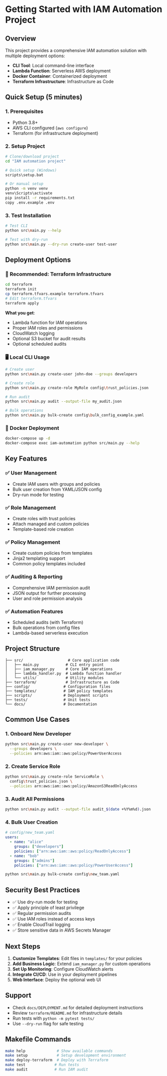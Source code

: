 # Getting Started with IAM Automation Project

## Overview

This project provides a comprehensive IAM automation solution with multiple deployment options:

- **CLI Tool**: Local command-line interface
- **Lambda Function**: Serverless AWS deployment
- **Docker Container**: Containerized deployment
- **Terraform Infrastructure**: Infrastructure as Code

## Quick Setup (5 minutes)

### 1. Prerequisites
- Python 3.8+
- AWS CLI configured (`aws configure`)
- Terraform (for infrastructure deployment)

### 2. Setup Project
```bash
# Clone/download project
cd "IAM automation project"

# Quick setup (Windows)
scripts\setup.bat

# Or manual setup
python -m venv venv
venv\Scripts\activate
pip install -r requirements.txt
copy .env.example .env
```

### 3. Test Installation
```bash
# Test CLI
python src\main.py --help

# Test with dry-run
python src\main.py --dry-run create-user test-user
```

## Deployment Options

### 🚀 Recommended: Terraform Infrastructure

```bash
cd terraform
terraform init
cp terraform.tfvars.example terraform.tfvars
# Edit terraform.tfvars
terraform apply
```

**What you get**:
- Lambda function for IAM operations
- Proper IAM roles and permissions
- CloudWatch logging
- Optional S3 bucket for audit results
- Optional scheduled audits

### 🖥️ Local CLI Usage

```bash
# Create user
python src\main.py create-user john-doe --groups developers

# Create role
python src\main.py create-role MyRole config\trust_policies.json

# Run audit
python src\main.py audit --output-file my_audit.json

# Bulk operations
python src\main.py bulk-create config\bulk_config_example.yaml
```

### 🐳 Docker Deployment

```bash
docker-compose up -d
docker-compose exec iam-automation python src/main.py --help
```

## Key Features

### ✅ User Management
- Create IAM users with groups and policies
- Bulk user creation from YAML/JSON config
- Dry-run mode for testing

### ✅ Role Management
- Create roles with trust policies
- Attach managed and custom policies
- Template-based role creation

### ✅ Policy Management
- Create custom policies from templates
- Jinja2 templating support
- Common policy templates included

### ✅ Auditing & Reporting
- Comprehensive IAM permission audit
- JSON output for further processing
- User and role permission analysis

### ✅ Automation Features
- Scheduled audits (with Terraform)
- Bulk operations from config files
- Lambda-based serverless execution

## Project Structure

```
├── src/                    # Core application code
│   ├── main.py            # CLI entry point
│   ├── iam_manager.py     # Core IAM operations
│   ├── lambda_handler.py  # Lambda function handler
│   └── utils/             # Utility modules
├── terraform/             # Infrastructure as Code
├── config/               # Configuration files
├── templates/            # IAM policy templates
├── scripts/              # Deployment scripts
├── tests/                # Unit tests
└── docs/                 # Documentation
```

## Common Use Cases

### 1. Onboard New Developer
```bash
python src\main.py create-user new-developer \
  --groups developers \
  --policies arn:aws:iam::aws:policy/PowerUserAccess
```

### 2. Create Service Role
```bash
python src\main.py create-role ServiceRole \
  config\trust_policies.json \
  --policies arn:aws:iam::aws:policy/AmazonS3ReadOnlyAccess
```

### 3. Audit All Permissions
```bash
python src\main.py audit --output-file audit_$(date +%Y%m%d).json
```

### 4. Bulk User Creation
```yaml
# config/new_team.yaml
users:
  - name: "alice"
    groups: ["developers"]
    policies: ["arn:aws:iam::aws:policy/ReadOnlyAccess"]
  - name: "bob"
    groups: ["admins"]
    policies: ["arn:aws:iam::aws:policy/PowerUserAccess"]
```

```bash
python src\main.py bulk-create config\new_team.yaml
```

## Security Best Practices

- ✅ Use dry-run mode for testing
- ✅ Apply principle of least privilege
- ✅ Regular permission audits
- ✅ Use IAM roles instead of access keys
- ✅ Enable CloudTrail logging
- ✅ Store sensitive data in AWS Secrets Manager

## Next Steps

1. **Customize Templates**: Edit files in `templates/` for your policies
2. **Add Business Logic**: Extend `iam_manager.py` for custom operations
3. **Set Up Monitoring**: Configure CloudWatch alerts
4. **Integrate CI/CD**: Use in your deployment pipelines
5. **Web Interface**: Deploy the optional web UI

## Support

- Check `docs/DEPLOYMENT.md` for detailed deployment instructions
- Review `terraform/README.md` for infrastructure details
- Run tests with `python -m pytest tests/`
- Use `--dry-run` flag for safe testing

## Makefile Commands

```bash
make help              # Show available commands
make setup             # Setup development environment
make deploy-terraform  # Deploy with Terraform
make test             # Run tests
make audit            # Run IAM audit
```